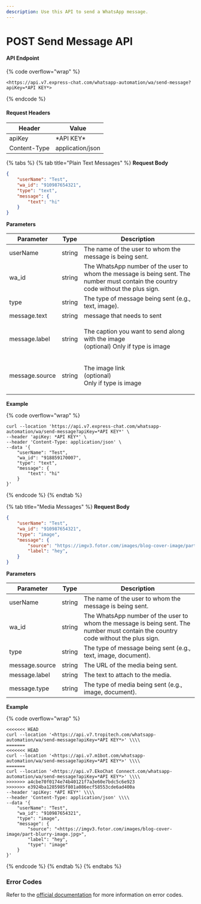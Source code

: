 ```yaml
---
description: Use this API to send a WhatsApp message.
---
```


# POST Send Message API

#### API Endpoint

{% code overflow="wrap" %}
```
<https://api.v7.express-chat.com/whatsapp-automation/wa/send-message?apiKey=*API KEY*>

```
{% endcode %}

#### Request Headers

| Header       | Value            |
| ------------ | ---------------- |
| apiKey       | \*API KEY\*      |
| Content-Type | application/json |

{% tabs %}
{% tab title="Plain Text Messages" %}
**Request Body**

```json
{
    "userName": "Test",
    "wa_id": "910987654321",
    "type": "text",
    "message": {
        "text": "hi"
    }
}

```

**Parameters**

| Parameter      | Type   | Description                                                                                                                        |
| -------------- | ------ | ---------------------------------------------------------------------------------------------------------------------------------- |
| userName       | string | The name of the user to whom the message is being sent.                                                                            |
| wa\_id         | string | The WhatsApp number of the user to whom the message is being sent. The number must contain the country code without the plus sign. |
| type           | string | The type of message being sent (e.g., text, image).                                                                                |
| message.text   | string | message that needs to sent                                                                                                         |
| message.label  | string | <p>The caption you want to send along with the image<br>(optional) Only if type is image</p>                                       |
| message.source | string | <p>The image link<br>(optional)<br>Only if type is image</p>                                                                       |

**Example**

{% code overflow="wrap" %}
```
curl --location 'https://api.v7.express-chat.com/whatsapp-automation/wa/send-message?apiKey=*API KEY*' \
--header 'apiKey: *API KEY*' \
--header 'Content-Type: application/json' \
--data '{
    "userName": "Test",
    "wa_id": "918859170007",
    "type": "text",
    "message": {
        "text": "hi"
    }
}'

```
{% endcode %}
{% endtab %}

{% tab title="Media Messages" %}
**Request Body**

```json
{
    "userName": "Test",
    "wa_id": "910987654321",
    "type": "image",
    "message": {
        "source": "https://imgv3.fotor.com/images/blog-cover-image/part-blurry-image.jpg",
        "label": "hey",
    }
}
```

**Parameters**

| Parameter      | Type   | Description                                                                                                                        |
| -------------- | ------ | ---------------------------------------------------------------------------------------------------------------------------------- |
| userName       | string | The name of the user to whom the message is being sent.                                                                            |
| wa\_id         | string | The WhatsApp number of the user to whom the message is being sent. The number must contain the country code without the plus sign. |
| type           | string | The type of message being sent (e.g., text, image, document).                                                                      |
| message.source | string | The URL of the media being sent.                                                                                                   |
| message.label  | string | The text to attach to the media.                                                                                                   |
| message.type   | string | The type of media being sent (e.g., image, document).                                                                              |

**Example**

{% code overflow="wrap" %}
```
<<<<<<< HEAD
curl --location '<https://api.v7.tropitech.com/whatsapp-automation/wa/send-message?apiKey=*API KEY*>' \\\\
=======
<<<<<<< HEAD
curl --location '<https://api.v7.m1bot.com/whatsapp-automation/wa/send-message?apiKey=*API KEY*>' \\\\
=======
curl --location '<https://api.v7.EkoChat Connect.com/whatsapp-automation/wa/send-message?apiKey=*API KEY*>' \\\\
>>>>>>> a4cbe70f0174e74b40121f7a3e60e7bdc5c6e923
>>>>>>> e3924ba1285985f801a086ecf58553cde6ad400a
--header 'apiKey: *API KEY*' \\\\
--header 'Content-Type: application/json' \\\\
--data '{
    "userName": "Test",
    "wa_id": "910987654321",
    "type": "image",
    "message": {
        "source": "<https://imgv3.fotor.com/images/blog-cover-image/part-blurry-image.jpg>",
        "label": "hey",
        "type": "image"
    }
}'

```
{% endcode %}
{% endtab %}
{% endtabs %}

### Error Codes

Refer to the [official documentation](https://developers.facebook.com/docs/whatsapp/on-premises/errors) for more information on error codes.
